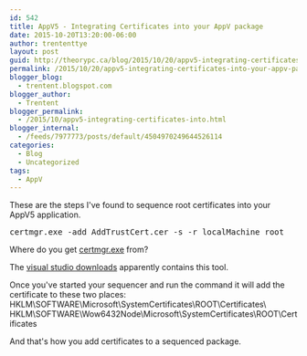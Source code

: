 ```yaml
---
id: 542
title: AppV5 - Integrating Certificates into your AppV package
date: 2015-10-20T13:20:00-06:00
author: trententtye
layout: post
guid: http://theorypc.ca/blog/2015/10/20/appv5-integrating-certificates-into-your-appv-package/
permalink: /2015/10/20/appv5-integrating-certificates-into-your-appv-package/
blogger_blog:
  - trentent.blogspot.com
blogger_author:
  - Trentent
blogger_permalink:
  - /2015/10/appv5-integrating-certificates-into.html
blogger_internal:
  - /feeds/7977773/posts/default/4504970249644526114
categories:
  - Blog
  - Uncategorized
tags:
  - AppV
---
```

These are the steps I've found to sequence root certificates into your AppV5 application.

<pre class="lang:batch decode:true ">certmgr.exe -add AddTrustCert.cer -s -r localMachine root</pre>

Where do you get [certmgr.exe](https://msdn.microsoft.com/en-us/library/e78byta0%28v=vs.110%29.aspx?f=255&MSPPError=-2147217396) from?

The [visual studio downloads](https://www.visualstudio.com/downloads/download-visual-studio-vs) apparently contains this tool.

Once you've started your sequencer and run the command it will add the certificate to these two places:  
HKLM\SOFTWARE\Microsoft\SystemCertificates\ROOT\Certificates\  
HKLM\SOFTWARE\Wow6432Node\Microsoft\SystemCertificates\ROOT\Certificates

And that's how you add certificates to a sequenced package.

<!-- AddThis Advanced Settings generic via filter on the_content -->

<!-- AddThis Share Buttons generic via filter on the_content -->